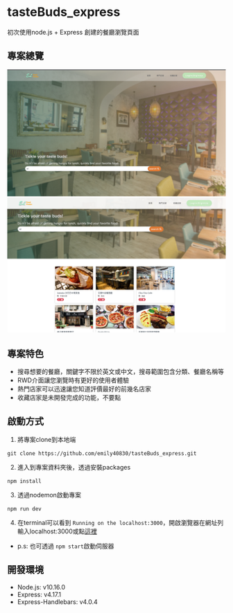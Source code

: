 # tasteBuds_express

初次使用node.js + Express 創建的餐廳瀏覽頁面

## 專案總覽
![](https://github.com/emily40830/tasteBuds_express/blob/master/public/cover.png)
![](https://github.com/emily40830/tasteBuds_express/blob/master/public/search.png)

## 專案特色
- 搜尋想要的餐廳，關鍵字不限於英文或中文，搜尋範圍包含分類、餐廳名稱等
- RWD介面讓您瀏覽時有更好的使用者體驗
- 熱門店家可以迅速讓您知道評價最好的前幾名店家
- 收藏店家是未開發完成的功能，不要點

## 啟動方式
1. 將專案clone到本地端
```
git clone https://github.com/emily40830/tasteBuds_express.git
```
2. 進入到專案資料夾後，透過安裝packages
```
npm install
```
3. 透過nodemon啟動專案
```
npm run dev
```
4. 在terminal可以看到 `Running on the localhost:3000`，開啟瀏覽器在網址列輸入localhost:3000或點[這裡](http://localhost:3000)

- p.s: 也可透過 `npm start`啟動伺服器


## 開發環境
- Node.js: v10.16.0
- Express: v4.17.1
- Express-Handlebars: v4.0.4
